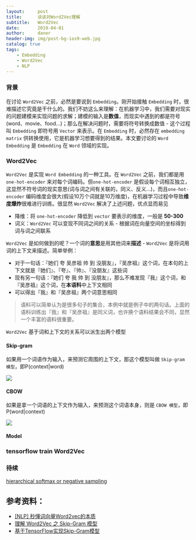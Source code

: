 ```yaml
---
layout:     post
title:      谈谈对Word2Vec理解
subtitle:   Word2Vec
date:       2019-04-01
author:     daner
header-img: img/post-bg-ios9-web.jpg
catalog: true
tags:
    - Embedding
    - Word2Vec
    - NLP
---
```


### 背景
 
在讨论 `Word2Vec` 之前，必然是要说到 `Embedding`。刚开始接触 `Embedding` 时，很难描述它究竟是干什么的。我们不妨这么来理解：在机器学习中，我们需要对现实的问题建模来实现问题的求解；建模的输入是**数值**，而现实中遇到的都是符号(word、movie、food...)；那么在解决问题时，需要将符号转换成数值 - 这个过程叫 `Embedding` 即符号用 `Vector` 来表示。在 `Embedding` 时，必然存在 `embedding matrix` 供转换使用，它是机器学习想要得到的结果。本文要讨论的 `Word Embedding` 是 `Embedding` 在 `Word` 领域的实现。

### Word2Vec

`Word2Vec` 是实现 `Word Embedding` 的一种工具。在 `Word2Vec` 之前，我们都是用 `one-hot-encoder` 来对每个词编码。但`one-hot-encoder` 是假设每个词相互独立，这显然不符号词的现实意思(词与词之间有关联的，同义、反义...)，而且`one-hot-encoder` 编码维度会很大(假设10万个词就是10万维度)，在机器学习过程中导致**维度爆炸**很难进行训练。很显然 `Word2Vec` 解决了上述问题，优点显而易见

- 降维：将 `one-hot-encoder` 降低到 `vector` 要表示的维度，一般是 **50-300**
- 词义：`Word2Vec` 可以变现不同词之间的关系 - 根据词在向量空间的坐标得到词与词之间联系

`Word2Vec` 是如何做到的呢？一个词的**意思**是用其他词来**描述** - `Word2Vec` 是将词用词的上下文来描述。简单举例：

- 对于一句话：『她们 夸 吴彦祖 帅 到 没朋友』，『吴彦祖』这个词，在本句的上下文就是『她们』、『夸』、『帅』、『没朋友』这些词
- 现有另一句话：『她们 夸 我 帅 到 没朋友』，那么不难发现『我』这个词，和『吴彦祖』这个词，在**本语料**中上下文相同
- 可以得出『我』和『吴彦祖』两个词意思相同

> 语料可以简单认为是很多句子的集合，本例中就是例子中的两句话。上面的语料训练出『我』和『吴彦祖』是同义词，也许换个语料结果会不同，显然一个丰富的语料很重要。

`Word2Vec` 基于词和上下文的关系可以派生出两个模型

#### Skip-gram

如果用一个词语作为输入，来预测它周围的上下文，那这个模型叫做 `Skip-gram 模型`，即P(context|word)

![](https://vendanner.github.io/img/NLP/Skip-Gram.png)

#### CBOW

如果是拿一个词语的上下文作为输入，来预测这个词语本身，则是 `CBOW 模型`，即P(word|context)

![](https://vendanner.github.io/img/NLP/CBOW.png)

#### Model


### tensorflow train Word2Vec


### 待续
[hierarchical softmax or negative sampling](https://www.bilibili.com/video/av41393758/?p=2)


## 参考资料：
 - [[NLP] 秒懂词向量Word2vec的本质](https://mp.weixin.qq.com/s/aeoFx6sIX6WNch51XRF5sg)
 - [理解 Word2Vec 之 Skip-Gram 模型](https://zhuanlan.zhihu.com/p/27234078)
 - [基于TensorFlow实现Skip-Gram模型](https://zhuanlan.zhihu.com/p/27296712)
